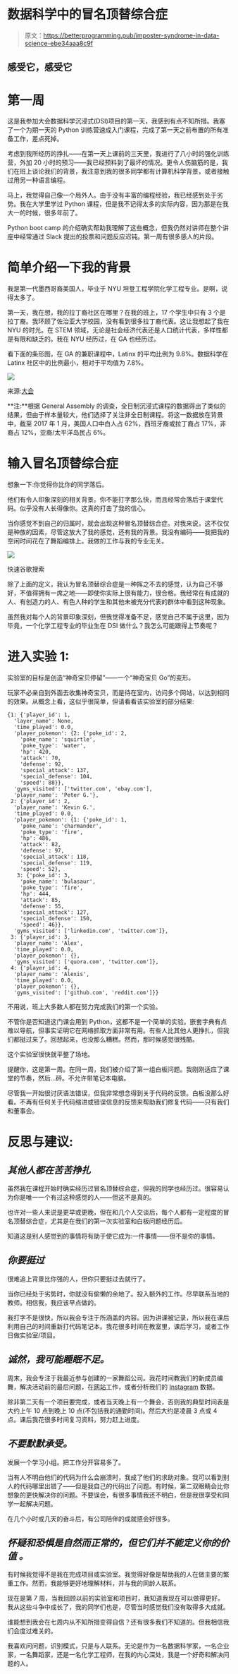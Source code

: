 # 数据科学中的冒名顶替综合症

> 原文：<https://betterprogramming.pub/imposter-syndrome-in-data-science-ebe34aaa8c9f>

## 感受它，感受它

# **第一周**

这是我参加大会数据科学沉浸式(DSI)项目的第一天，我感到有点不知所措。我塞了一个为期一天的 Python 训练营速成入门课程，完成了第一天之前布置的所有准备工作，差点死掉。

考虑到我所经历的挣扎——在第一天上课前的三天里，我进行了八小时的强化训练营，外加 20 小时的预习——我已经预料到了最坏的情况。更令人伤脑筋的是，我们在班上谈论我们的背景，我注意到我的很多同学都有计算机科学背景，或者接触过用另一种语言编程。

马上，我觉得自己像一个局外人。由于没有丰富的编程经验，我已经感到处于劣势。我在大学里学过 Python 课程，但是我不记得太多的实际内容，因为那是在我大一的时候，很多年前了。

Python boot camp 的介绍确实帮助我理解了这些概念，但我仍然对讲师在整个讲座中经常通过 Slack 提出的投票和问题反应迟钝。第一周有很多感人的片段。

# **简单介绍一下我的背景**

我是第一代墨西哥裔美国人，毕业于 NYU 坦登工程学院化学工程专业。是啊，说得太多了。

第一天，我在想，我的拉丁裔社区在哪里？在我的班上，17 个学生中只有 3 个是拉丁裔。我环顾了佐治亚大学校园，没有看到很多拉丁裔代表。这让我想起了我在 NYU 的时光。在 STEM 领域，无论是社会经济代表还是人口统计代表，多样性都是有限和缺乏的。我在 NYU 经历过，在 GA 也经历过。

看下面的条形图，在 GA 的兼职课程中，Latinx 的平均比例为 9.8%。数据科学在 Latinx 社区中的比例最小，相对于平均值为 7.8%。

![](img/5b65ab5a72ef52cfd87603a605d66236.png)

来源:[大会](https://theindex.generalassemb.ly/data-science-education-lags-behind-in-diversity-ff59ffa718ec)

**注:**根据 General Assembly 的调查，全日制沉浸式课程的数据得出了类似的结果，但由于样本量较大，他们选择了关注非全日制课程。将这一数据放在背景中，截至 2017 年 1 月，美国人口中白人占 62%，西班牙裔或拉丁裔占 17%，非裔占 12%，亚裔/太平洋岛民占 6%。

# 输入冒名顶替综合症

想象一下:你觉得你比你的同学落后。

他们有令人印象深刻的相关背景。你不能打字那么快，而且经常会落后于课堂代码。似乎没有人长得像你。这真的打击了我的信心。

当你感觉不到自己的归属时，就会出现这种冒名顶替综合症。对我来说，这不仅仅是种族的因素，尽管这放大了我的感觉，还有我的背景。我没有编码——我把我的空闲时间花在了舞蹈编排上。我做的工作与我的专业无关。

![](img/430fa54f345d49d2d0dc4bae160ba10f.png)

快速谷歌搜索

除了上面的定义，我认为冒名顶替综合症是一种挥之不去的感觉，认为自己不够好，不值得拥有一席之地——即使你实际上很有能力，很合格。我经常在有成就的人、有创造力的人、有色人种的学生和其他未被充分代表的群体中看到这种现象。

虽然我对每个人的背景印象深刻，但我觉得准备不足，感觉自己不属于这里，因为毕竟，一个化学工程专业的毕业生在 DSI 做什么？我怎么可能跟得上节奏呢？

# **进入实验 1:**

实验室的目标是创造“神奇宝贝停留”——一个“神奇宝贝 Go”的变形。

玩家不必亲自到外面去收集神奇宝贝，而是待在室内，访问多个网站，以达到相同的效果。从概念上看，这似乎很简单，但请看看该实验室的部分结果:

```
{1: {'player_id': 1,
  'layer_name': None,
  'time_played': 0.0,
  'player_pokemon': {2: {'poke_id': 2,
    'poke_name': 'squirtle',
    'poke_type': 'water',
    'hp': 420,
    'attack': 70,
    'defense': 92,
    'special_attack': 137,
    'special_defense': 104,
    'speed': 88}},
  'gyms_visited': ['twitter.com', 'ebay.com'],
  'player_name': 'Peter G.'},
 2: {'player_id': 2,
  'player_name': 'Kevin G.',
  'time_played': 0.0,
  'player_pokemon': {1: {'poke_id': 1,
    'poke_name': 'charmander',
    'poke_type': 'fire',
    'hp': 486,
    'attack': 82,
    'defense': 97,
    'special_attack': 118,
    'special_defense': 119,
    'speed': 52},
   3: {'poke_id': 3,
    'poke_name': 'bulasaur',
    'poke_type': 'fire',
    'hp': 444,
    'attack': 85,
    'defense': 55,
    'special_attack': 127,
    'special_defense': 150,
    'speed': 46}},
  'gyms_visited': ['linkedin.com', 'twitter.com']},
 3: {'player_id': 3,
  'player_name': 'Alex',
  'time_played': 0.0,
  'player_pokemon': {},
  'gyms_visited': ['quora.com', 'twitter.com']},
 4: {'player_id': 4,
  'player_name': 'Alexis',
  'time_played': 0.0,
  'player_pokemon': {},
  'gyms_visited': ['github.com', 'reddit.com']}}
```

不用说，班上大多数人都在努力完成我们的第一个实验。

不管你是否知道这门课会用到 Python，这都不是一个简单的实验。嵌套字典有点难以导航，但事实证明它在网络抓取方面非常有用。有些人比其他人更挣扎，但我们都挺过来了。回想起来，也没那么糟糕。然而，那时候感觉很残酷。

这个实验室很快就平整了场地。

提醒你，这是第一周。在同一周，我们被介绍了第一组白板问题。我刚刚适应了课堂的节奏，然后…砰。不允许带笔记本电脑。

尽管我一开始很讨厌语法错误，但我非常想念得到关于代码的反馈。白板没那么好看。不再有任何关于代码缩进或错误信息的反馈来帮助我们修复代码——只有我们和董事会。

# **反思与建议:**

## ***其他人都在苦苦挣扎***

虽然我在课程开始时确实经历过冒名顶替综合症，但我的同学也经历过。很容易认为你是唯一一个有过这种感觉的人——但这不是真的。

也许对一些人来说是更早或更晚，但在和几个人交谈后，每个人都有一定程度的冒名顶替综合症，尤其是在我们的第一次实验室和白板问题经历后。

知道这是别人感觉到的事情将有助于使它成为:一件事情——但不是你的事情。

## ***你要挺过***

很难追上背景比你强的人，但你只要挺过去就行了。

当你已经处于劣势时，你就没有偷懒的余地了。投入额外的工作。尽早联系当地的教师。相信我，我应该早点做的。

我打字不是很快，所以我会专注于所涵盖的内容。因为讲课被记录，所以我在课后利用自己的时间重新打代码笔记本。我花很多时间在教室里，课后学习，或者工作日做实验室/项目。

## ***诚然，我可能睡眠不足。***

周末，我会专注于我最近参与创建的一家舞蹈公司。我花时间教我们的新成员编舞，解决活动前的最后问题，在[网站](https://www.ballethermosoamanecer.com/)工作，或者分析我们的 [Instagram](https://www.instagram.com/ballethermosoamanecer/) 数据。

除非第二天有一个项目要完成，或者当天晚上有一个舞会，否则我的典型时间表是大约上午 10 点到晚上 10 点(不包括我的通勤时间)。然后大约是凌晨 3 点或 4 点。课后我花很多时间复习资料，努力赶上进度。

## ***不要默默承受。***

发展一个学习小组。把工作分开容易多了。

当有人不明白他们的代码为什么会崩溃时，我成了他们的求助对象。我可以看到别人的代码哪里出错了——但是我自己的代码出了问题。有时候，第二双眼睛会比你想象的更快解决你的问题。不要误会，有很多事情我还不明白，但是我很享受和同学一起解决问题。

在几个小时或几天的奋斗后，有公司陪伴的成就感会好很多。

## ***怀疑和恐惧是自然而正常的，但它们并不能定义你的价值*** *。*

有时候我觉得不是我在完成项目或实验室。我觉得好像是帮助我的人在做主要的繁重工作。然而，我能够更好地理解材料，并与我的同龄人联系。

现在是第 7 周，当我回顾以前的实验室和项目时，我知道我现在可以做得更好。我从这些斗争中成长了，我的同学们也是，尽管当时感觉我们没有取得多大成就。

谁能想到我会在七周内从不知所措变得自信？还有很多我们不知道的。但我相信我们会度过难关的。

我喜欢问问题，识别模式，只是与人联系。无论是作为一名数据科学家，一名企业家，一名舞蹈家，还是一名化学工程师，在我的内心深处，我是一个好奇和解决问题的人。